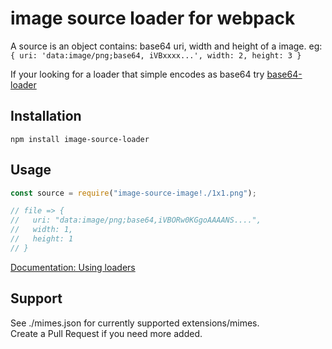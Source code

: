 # image source loader for webpack

A source is an object contains: base64 uri, width and height of a image. eg: `{ uri: 'data:image/png;base64, iVBxxxx...', width: 2, height: 3 }`

If your looking for a loader that simple encodes as base64 try [base64-loader](https://github.com/antelle/base64-loader)

## Installation

`npm install image-source-loader`

## Usage

``` javascript
const source = require("image-source-image!./1x1.png");

// file => {
//   uri: "data:image/png;base64,iVBORw0KGgoAAAANS....",
//   width: 1,
//   height: 1
// }
```

[Documentation: Using loaders](http://webpack.github.io/docs/using-loaders.html)

## Support

See ./mimes.json for currently supported extensions/mimes.  
Create a Pull Request if you need more added.  
